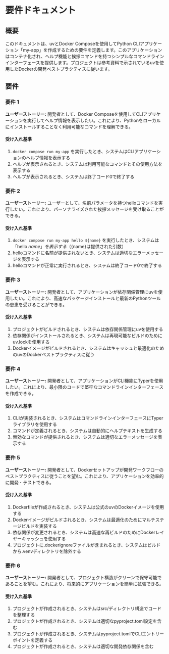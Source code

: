 # 要件ドキュメント

## 概要

このドキュメントは、uvとDocker Composeを使用してPython CLIアプリケーション「my-app」を作成するための要件を定義します。このアプリケーションはコンテナ化され、ヘルプ機能と挨拶コマンドを持つシンプルなコマンドラインインターフェースを提供します。プロジェクトは参考資料で示されているuvを使用したDockerの開発ベストプラクティスに従います。

## 要件

### 要件 1

**ユーザーストーリー:** 開発者として、Docker Composeを使用してCLIアプリケーションを実行してヘルプ情報を表示したい。これにより、Pythonをローカルにインストールすることなく利用可能なコマンドを理解できる。

#### 受け入れ基準

1. `docker compose run my-app` を実行したとき、システムはCLIアプリケーションのヘルプ情報を表示する
2. ヘルプが表示されるとき、システムは利用可能なコマンドとその使用方法を表示する
3. ヘルプが表示されるとき、システムは終了コード0で終了する

### 要件 2

**ユーザーストーリー:** ユーザーとして、名前パラメータを持つhelloコマンドを実行したい。これにより、パーソナライズされた挨拶メッセージを受け取ることができる。

#### 受け入れ基準

1. `docker compose run my-app hello ${name}` を実行したとき、システムは「hello ${name}」を表示する（${name}は提供された引数）
2. helloコマンドに名前が提供されないとき、システムは適切なエラーメッセージを表示する
3. helloコマンドが正常に実行されるとき、システムは終了コード0で終了する

### 要件 3

**ユーザーストーリー:** 開発者として、アプリケーションが依存関係管理にuvを使用したい。これにより、高速なパッケージインストールと最新のPythonツールの恩恵を受けることができる。

#### 受け入れ基準

1. プロジェクトがビルドされるとき、システムは依存関係管理にuvを使用する
2. 依存関係がインストールされるとき、システムは再現可能なビルドのためにuv.lockを使用する
3. Dockerイメージがビルドされるとき、システムはキャッシュと最適化のためのuvのDockerベストプラクティスに従う

### 要件 4

**ユーザーストーリー:** 開発者として、アプリケーションがCLI機能にTyperを使用したい。これにより、最小限のコードで堅牢なコマンドラインインターフェースを作成できる。

#### 受け入れ基準

1. CLIが実装されるとき、システムはコマンドラインインターフェースにTyperライブラリを使用する
2. コマンドが定義されるとき、システムは自動的にヘルプテキストを生成する
3. 無効なコマンドが提供されるとき、システムは適切なエラーメッセージを表示する

### 要件 5

**ユーザーストーリー:** 開発者として、Dockerセットアップが開発ワークフローのベストプラクティスに従うことを望む。これにより、アプリケーションを効率的に開発・テストできる。

#### 受け入れ基準

1. Dockerfileが作成されるとき、システムは公式のuvのDockerイメージを使用する
2. Dockerイメージがビルドされるとき、システムは最適化のためにマルチステージビルドを実装する
3. 依存関係が変更されるとき、システムは高速な再ビルドのためにDockerレイヤーキャッシュを使用する
4. プロジェクトに.dockerignoreファイルが含まれるとき、システムはビルドから.venvディレクトリを除外する

### 要件 6

**ユーザーストーリー:** 開発者として、プロジェクト構造がクリーンで保守可能であることを望む。これにより、将来的にアプリケーションを簡単に拡張できる。

#### 受け入れ基準

1. プロジェクトが作成されるとき、システムはsrc/ディレクトリ構造でコードを整理する
2. プロジェクトが作成されるとき、システムは適切なpyproject.toml設定を含む
3. プロジェクトが作成されるとき、システムはpyproject.tomlでCLIエントリーポイントを定義する
4. プロジェクトが作成されるとき、システムは適切な開発依存関係を含む